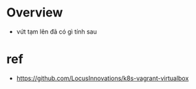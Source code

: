 # Overview
- vứt tạm lên đã có gì tính sau 


# ref 
- https://github.com/LocusInnovations/k8s-vagrant-virtualbox